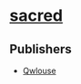 # [sacred](https://pypi.org/project/sacred)



## Publishers
- [Qwlouse](https://pypi.org/user/Qwlouse)

